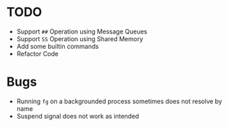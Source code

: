 # TODO
* Support `##` Operation using Message Queues
* Support `SS` Operation using Shared Memory
* Add some builtin commands
* Refactor Code

# Bugs
* Running `fg` on a backgrounded process sometimes does not resolve by name
* Suspend signal does not work as intended
